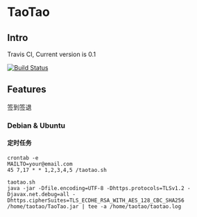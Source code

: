 # TaoTao

## Intro

Travis CI, Current version is 0.1

[![Build Status](https://travis-ci.org/vonsy/TaoTao.svg?branch=master)](https://travis-ci.org/vonsy/TaoTao)

## Features

签到签退

### Debian & Ubuntu

#### 定时任务
```
crontab -e
MAILTO=your@email.com
45 7,17 * * 1,2,3,4,5 /taotao.sh
```
```
taotao.sh
java -jar -Dfile.encoding=UTF-8 -Dhttps.protocols=TLSv1.2 -Djavax.net.debug=all -Dhttps.cipherSuites=TLS_ECDHE_RSA_WITH_AES_128_CBC_SHA256 /home/taotao/TaoTao.jar | tee -a /home/taotao/taotao.log
```
